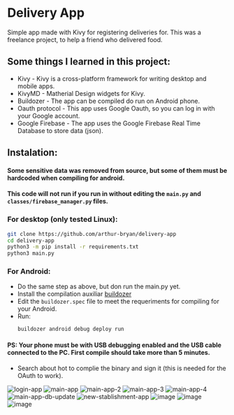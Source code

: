 # Delivery App
Simple app made with Kivy for registering deliveries for. This was a freelance project, to help a friend who delivered food.

## Some things I learned in this project:

- Kivy - Kivy is a cross-platform framework for writing desktop and mobile apps. 
- KivyMD - Matherial Design widgets for Kivy.
- Buildozer - The app can be compiled do run on Android phone.
- Oauth protocol - This app uses Google Oauth, so you can log in with your Google account.
- Google Firebase - The app uses the Google Firebase Real Time Database to store data (json).

## Instalation:
#### Some sensitive data was removed from source, but some of them must be hardcoded when compiling for android.
#### This code will not run if you run in without editing the `main.py` and `classes/firebase_manager.py` files.


### For desktop (only tested Linux):
```sh
git clone https://github.com/arthur-bryan/delivery-app
cd delivery-app
python3 -m pip install -r requirements.txt
python3 main.py
```

### For Android:
- Do the same step as above, but don run the main.py yet.
- Install the compilation auxiliar [buildozer]("https://buildozer.readthedocs.io/en/latest/installation.html")
- Edit the `buildozer.spec` file to meet the requeriments for compiling for your Android.
- Run:
    ```sh
    buildozer android debug deploy run
    ```
  
#### PS: Your phone must be with USB debugging enabled and the USB cable connected to the PC. First compile should take more than 5 minutes.
- Search about hot to complie the binary and sign it (this is needed for the OAuth to work).

![login-app](https://user-images.githubusercontent.com/34891953/180631047-7b2bb5cc-4502-42c7-ba44-60dee7fef3eb.png)
![main-app](https://user-images.githubusercontent.com/34891953/180631048-a6e251d5-da26-468b-a9af-dc768a9eb92e.png)
![main-app-2](https://user-images.githubusercontent.com/34891953/180631049-2ec2496c-f4fa-4175-8a82-8688119cb308.png)
![main-app-3](https://user-images.githubusercontent.com/34891953/180631050-13d616df-13a0-4c9d-9ae6-6822c3fa907c.png)
![main-app-4](https://user-images.githubusercontent.com/34891953/180631051-8cb4405d-9901-4390-b7cc-fc1bc1c4b519.png)
![main-app-db-update](https://user-images.githubusercontent.com/34891953/180631052-176fdfe9-443c-4a79-a88f-a6abff9e198e.png)
![new-stablishment-app](https://user-images.githubusercontent.com/34891953/180631053-b844b491-4f85-41f9-8c7f-e146ef32787a.png)
![image](https://user-images.githubusercontent.com/34891953/180631064-74b851a2-37bd-4600-9073-dac5c2d08d1a.png)
![image](https://user-images.githubusercontent.com/34891953/180631074-e2814a8e-81b6-4347-878a-1f3f18a32078.png)
![image](https://user-images.githubusercontent.com/34891953/180631085-ec5dcbd2-286b-4ce7-a3db-125c5825a532.png)